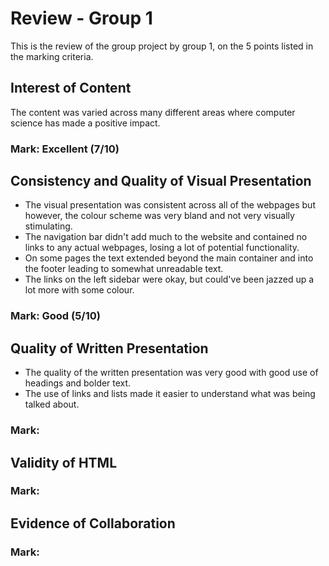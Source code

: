 # Review - Group 1
This is the review of the group project by group 1, on the 5 points listed in the marking criteria.

## Interest of Content
The content was varied across many different areas where computer science has made a positive impact.

### Mark: Excellent (7/10)

## Consistency and Quality of Visual Presentation
- The visual presentation was consistent across all of the webpages but however, the colour scheme was very bland and not very visually stimulating.
- The navigation bar didn't add much to the website and contained no links to any actual webpages, losing a lot of potential functionality.
- On some pages the text extended beyond the main container and into the footer leading to somewhat unreadable text.
- The links on the left sidebar were okay, but could've been jazzed up a lot more with some colour.

### Mark: Good (5/10)

## Quality of Written Presentation
- The quality of the written presentation was very good with good use of headings and bolder text.
- The use of links and lists made it easier to understand what was being talked about.



### Mark:

## Validity of HTML

### Mark:

## Evidence of Collaboration

### Mark:
